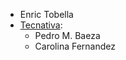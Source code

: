 - Enric Tobella
- [Tecnativa](https://www.tecnativa.com/):
  - Pedro M. Baeza
  - Carolina Fernandez
